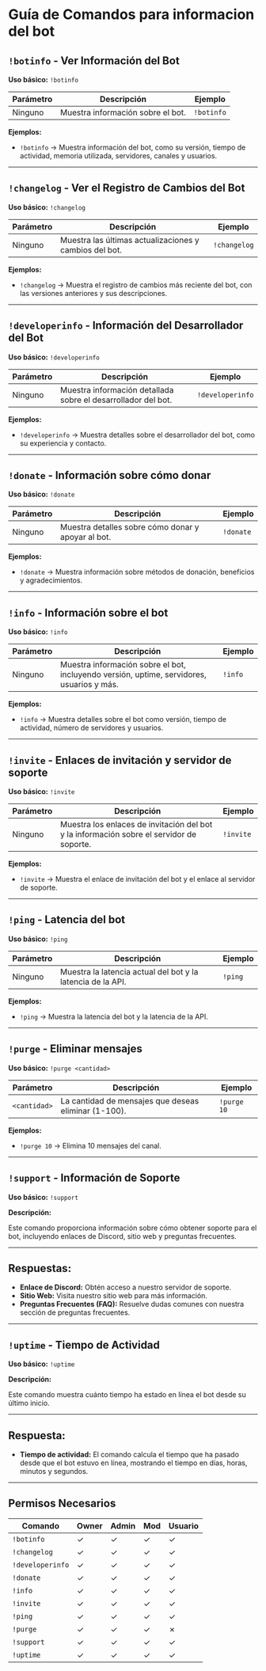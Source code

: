 # Guía de Comandos para informacion del bot

## `!botinfo` - Ver Información del Bot

**Uso básico:** `!botinfo`

| Parámetro   | Descripción                                      | Ejemplo                |
|-------------|--------------------------------------------------|------------------------|
| Ninguno     | Muestra información sobre el bot.                | `!botinfo`             |

**Ejemplos:**

- `!botinfo` → Muestra información del bot, como su versión, tiempo de actividad, memoria utilizada, servidores, canales y usuarios.

---

## `!changelog` - Ver el Registro de Cambios del Bot

**Uso básico:** `!changelog`

| Parámetro   | Descripción                                        | Ejemplo                |
|-------------|----------------------------------------------------|------------------------|
| Ninguno     | Muestra las últimas actualizaciones y cambios del bot. | `!changelog`           |

**Ejemplos:**

- `!changelog` → Muestra el registro de cambios más reciente del bot, con las versiones anteriores y sus descripciones.

---

## `!developerinfo` - Información del Desarrollador del Bot

**Uso básico:** `!developerinfo`

| Parámetro   | Descripción                                             | Ejemplo             |
|-------------|---------------------------------------------------------|---------------------|
| Ninguno     | Muestra información detallada sobre el desarrollador del bot. | `!developerinfo`    |

**Ejemplos:**

- `!developerinfo` → Muestra detalles sobre el desarrollador del bot, como su experiencia y contacto.

---

## `!donate` - Información sobre cómo donar

**Uso básico:** `!donate`

| Parámetro   | Descripción                                                 | Ejemplo             |
|-------------|-------------------------------------------------------------|---------------------|
| Ninguno     | Muestra detalles sobre cómo donar y apoyar al bot.         | `!donate`           |

**Ejemplos:**

- `!donate` → Muestra información sobre métodos de donación, beneficios y agradecimientos.

---

## `!info` - Información sobre el bot

**Uso básico:** `!info`

| Parámetro   | Descripción                                                     | Ejemplo             |
|-------------|---------------------------------------------------------------|---------------------|
| Ninguno     | Muestra información sobre el bot, incluyendo versión, uptime, servidores, usuarios y más. | `!info`             |

**Ejemplos:**

- `!info` → Muestra detalles sobre el bot como versión, tiempo de actividad, número de servidores y usuarios.

---

## `!invite` - Enlaces de invitación y servidor de soporte

**Uso básico:** `!invite`

| Parámetro   | Descripción                                                         | Ejemplo             |
|-------------|---------------------------------------------------------------------|---------------------|
| Ninguno     | Muestra los enlaces de invitación del bot y la información sobre el servidor de soporte. | `!invite`           |

**Ejemplos:**

- `!invite` → Muestra el enlace de invitación del bot y el enlace al servidor de soporte.

---

## `!ping` - Latencia del bot

**Uso básico:** `!ping`

| Parámetro   | Descripción                                                  | Ejemplo             |
|-------------|--------------------------------------------------------------|---------------------|
| Ninguno     | Muestra la latencia actual del bot y la latencia de la API.   | `!ping`             |

**Ejemplos:**

- `!ping` → Muestra la latencia del bot y la latencia de la API.

---

## `!purge` - Eliminar mensajes

**Uso básico:** `!purge <cantidad>`

| Parámetro   | Descripción                                                  | Ejemplo             |
|-------------|--------------------------------------------------------------|---------------------|
| `<cantidad>` | La cantidad de mensajes que deseas eliminar (1-100).          | `!purge 10`         |

**Ejemplos:**

- `!purge 10` → Elimina 10 mensajes del canal.

---

## `!support` - Información de Soporte

**Uso básico:** `!support`

**Descripción:**

Este comando proporciona información sobre cómo obtener soporte para el bot, incluyendo enlaces de Discord, sitio web y preguntas frecuentes.

---

## Respuestas:

- **Enlace de Discord:** Obtén acceso a nuestro servidor de soporte.
- **Sitio Web:** Visita nuestro sitio web para más información.
- **Preguntas Frecuentes (FAQ):** Resuelve dudas comunes con nuestra sección de preguntas frecuentes.

---

## `!uptime` - Tiempo de Actividad

**Uso básico:** `!uptime`

**Descripción:**

Este comando muestra cuánto tiempo ha estado en línea el bot desde su último inicio.

---

## Respuesta:

- **Tiempo de actividad:** El comando calcula el tiempo que ha pasado desde que el bot estuvo en línea, mostrando el tiempo en días, horas, minutos y segundos.

---

## Permisos Necesarios

| Comando       | Owner | Admin | Mod | Usuario |
|---------------|-------|-------|-----|---------|
| `!botinfo`    | ✓     | ✓     | ✓   | ✓       |
| `!changelog`  | ✓     | ✓     | ✓   | ✓       |
| `!developerinfo`   | ✓     | ✓     | ✓   | ✓       |
| `!donate`          | ✓     | ✓     | ✓   | ✓       |
| `!info`            | ✓     | ✓     | ✓   | ✓       |
| `!invite`          | ✓     | ✓     | ✓   | ✓       |
| `!ping`            | ✓     | ✓     | ✓   | ✓       |
| `!purge`           | ✓     | ✓     | ✓   | ✗       |
| `!support`         | ✓     | ✓     | ✓   | ✓       |
| `!uptime`          | ✓     | ✓     | ✓   | ✓       |

